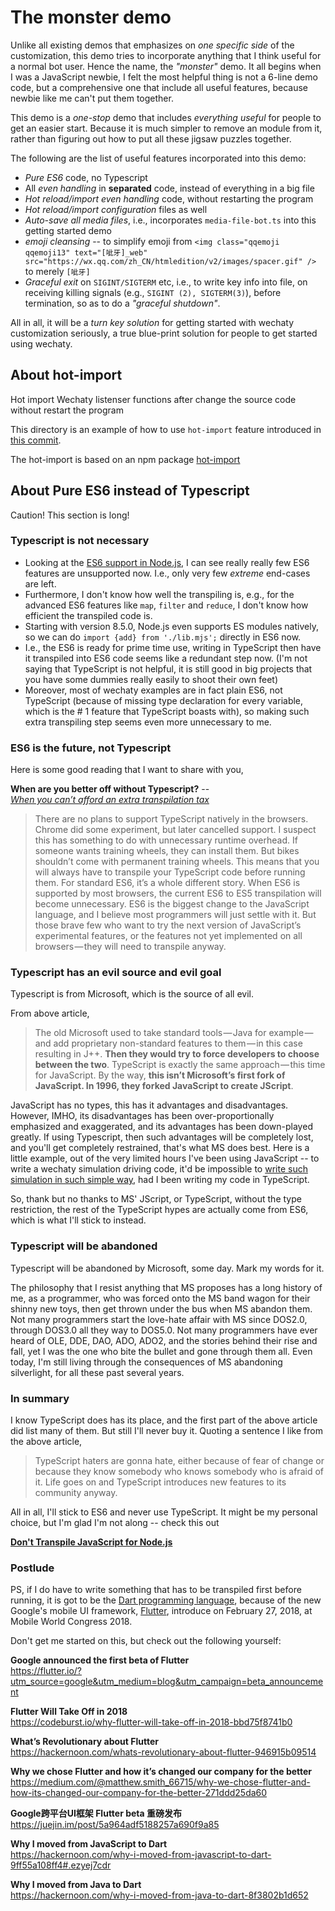 # The monster demo

Unlike all existing demos that emphasizes on _one specific side_ of the customization, this demo tries to incorporate anything that I think useful for a normal bot user. Hence the name, the _"monster"_ demo. It all begins when I was a JavaScript newbie, I felt the most helpful thing is not a 6-line demo code, but a comprehensive one that include all useful features, because newbie like me can't put them together.

This demo is a _one-stop_ demo that includes _everything useful_ for people to get an easier start. Because it is much simpler to remove an module from it, rather than figuring out how to put all these jigsaw puzzles together.


The following are the list of useful features incorporated into this demo:

- _Pure ES6_ code, no Typescript
- All _even handling_ in **separated** code, instead of everything in a big file
- _Hot reload/import even handling_ code, without restarting the program
- _Hot reload/import configuration_ files as well
- _Auto-save all media files_, i.e., incorporates `media-file-bot.ts` into this getting started demo
- _emoji cleansing_ -- to simplify emoji from `<img class="qqemoji qqemoji13" text="[呲牙]_web" src="https://wx.qq.com/zh_CN/htmledition/v2/images/spacer.gif" />` to merely `[呲牙]`
- _Graceful exit_ on `SIGINT/SIGTERM` etc, i.e., to write key info into file, on receiving killing signals (e.g., `SIGINT (2), SIGTERM(3)`), before termination, so as to do a _"graceful shutdown"_. 

All in all, it will be a _turn key solution_ for getting started with wechaty customization seriously, a true blue-print solution for people to get started using wechaty.

## About hot-import

Hot import Wechaty listenser functions after change the source code without restart the program

This directory is an example of how to use `hot-import` 
feature introduced in [this commit](https://github.com/Chatie/wechaty/commit/c47715b4470e7ade9a2590fd3e66985dd7977622). 

The hot-import is based on an npm package [hot-import](https://www.npmjs.com/package/hot-import)

## About Pure ES6 instead of Typescript

Caution! This section is long!

### Typescript is not necessary

- Looking at the [ES6 support in Node.js](http://node.green/), I can see really really few ES6 features are unsupported now. I.e., only very few _extreme_ end-cases are left. 
- Furthermore, I don't know how well the transpiling is, e.g., for the advanced ES6 features like `map`, `filter` and `reduce`, I don't know how efficient the transpiled code is.
- Starting with version 8.5.0, Node.js even supports ES modules natively, so we can do `import {add} from './lib.mjs';` directly in ES6 now.
- I.e., the ES6 is ready for prime time use, writing in TypeScript then have it transpiled into ES6 code seems like a redundant step now. (I'm not saying that TypeScript is not helpful, it is still good in big projects that you have some dummies really easily to shoot their own feet)
- Moreover, most of wechaty examples are in fact plain ES6, not TypeScript (because of missing type declaration for every variable, which is the # 1 feature that TypeScript boasts with), so making such extra transpiling step seems even more unnecessary to me.

### ES6 is the future, not Typescript

Here is some good reading that I want to share with you, 

**When are you better off without Typescript?** --   
[_When you can’t afford an extra transpilation tax_](https://medium.freecodecamp.org/when-should-i-use-typescript-311cb5fe801b)

> There are no plans to support TypeScript natively in the browsers. Chrome did some experiment, but later cancelled support. I suspect this has something to do with unnecessary runtime overhead.
If someone wants training wheels, they can install them. But bikes shouldn’t come with permanent training wheels. This means that you will always have to transpile your TypeScript code before running them.
> For standard ES6, it’s a whole different story. When ES6 is supported by most browsers, the current ES6 to ES5 transpilation will become unnecessary.
> ES6 is the biggest change to the JavaScript language, and I believe most programmers will just settle with it. But those brave few who want to try the next version of JavaScript’s experimental features, or the features not yet implemented on all browsers — they will need to transpile anyway.

### Typescript has an evil source and evil goal

Typescript is from Microsoft, which is the source of all evil.

From above article,

> The old Microsoft used to take standard tools — Java for example — and add proprietary non-standard features to them — in this case resulting in J++. **Then they would try to force developers to choose between the two**.
> TypeScript is exactly the same approach — this time for JavaScript. By the way, **this isn’t Microsoft’s first fork of JavaScript. In 1996, they forked JavaScript to create JScript**.

JavaScript has no types, this has it advantages and disadvantages. However, IMHO, its disadvantages has been over-proportionally emphasized and exaggerated, and its advantages has been down-played greatly. If using Typescript, then such advantages will be completely lost, and you'll get completely restrained, that's what MS does best. Here is a little example, out of the very limited hours I've been using JavaScript -- to write a wechaty simulation driving code, it'd be impossible to [write such simulation in such simple way](https://github.com/Chatie/wechaty/issues/1095#issuecomment-366595388), had I been writing my code in TypeScript.

So, thank but no thanks to MS' JScript, or TypeScript, without the type restriction, the rest of the TypeScript hypes are actually come from ES6, which is what I'll stick to instead. 

### Typescript will be abandoned

Typescript will be abandoned by Microsoft, some day. Mark my words for it. 

The philosophy that I resist anything that MS proposes has a long history of me, as a programmer, who was forced onto the MS band wagon for their shinny new toys, then get thrown under the bus when MS abandon them. Not many programmers start the love-hate affair with MS since DOS2.0, through DOS3.0 all they way to DOS5.0. Not many programmers have ever heard of OLE, DDE, DAO, ADO, ADO2, and the stories behind their rise and fall, yet I was the one who bite the bullet and gone through them all. Even today, I'm still living through the consequences of MS abandoning silverlight, for all these past several years. 

### In summary

I know TypeScript does has its place, and the first part of the above article did list many of them. But still I'll never buy it. Quoting a sentence I like from the above article,

> TypeScript haters are gonna hate, either because of fear of change or because they know somebody who knows somebody who is afraid of it. Life goes on and TypeScript introduces new features to its community anyway.

All in all, I'll stick to ES6 and never use TypeScript. It might be my personal choice, but I'm glad I'm not along -- check this out

[**Don't Transpile JavaScript for Node.js**](http://vancelucas.com/blog/dont-transpile-javascript-for-node-js/)

### Postlude

PS, if I do have to write something that has to be transpiled first before running, it is got to be the [Dart programming language](https://en.wikipedia.org/wiki/Dart_(programming_language)), because of the new Google's mobile UI framework, [Flutter](https://flutter.io/?utm_source=google&utm_medium=blog&utm_campaign=beta_announcement), introduce on February 27, 2018, at Mobile World Congress 2018.

Don't get me started on this, but check out the following yourself:

**Google announced the first beta of Flutter**  
https://flutter.io/?utm_source=google&utm_medium=blog&utm_campaign=beta_announcement

**Flutter Will Take Off in 2018**  
https://codeburst.io/why-flutter-will-take-off-in-2018-bbd75f8741b0


**What’s Revolutionary about Flutter**  
https://hackernoon.com/whats-revolutionary-about-flutter-946915b09514

**Why we chose Flutter and how it’s changed our company for the better**  
https://medium.com/@matthew.smith_66715/why-we-chose-flutter-and-how-its-changed-our-company-for-the-better-271ddd25da60

**Google跨平台UI框架 Flutter beta 重磅发布**  
https://juejin.im/post/5a964adf5188257a690f9a85

**Why I moved from JavaScript to Dart**  
https://hackernoon.com/why-i-moved-from-javascript-to-dart-9ff55a108ff4#.ezyej7cdr

**Why I moved from Java to Dart**  
https://hackernoon.com/why-i-moved-from-java-to-dart-8f3802b1d652

